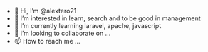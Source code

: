 - 👋 Hi, I’m @alextero21
- 👀 I’m interested in learn, search and to be good in management
- 🌱 I’m currently learning laravel, apache, javascript
- 💞️ I’m looking to collaborate on ...
- 📫 How to reach me ...

<!---
alextero21/alextero21 is a ✨ special ✨ repository because its `README.md` (this file) appears on your GitHub profile.
You can click the Preview link to take a look at your changes.
--->

